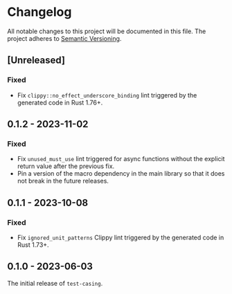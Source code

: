 # Changelog

All notable changes to this project will be documented in this file.
The project adheres to [Semantic Versioning](http://semver.org/spec/v2.0.0.html).

## [Unreleased]

### Fixed

- Fix `clippy::no_effect_underscore_binding` lint triggered by the generated code in Rust 1.76+.

## 0.1.2 - 2023-11-02

### Fixed

- Fix `unused_must_use` lint triggered for async functions without the explicit
  return value after the previous fix.
- Pin a version of the macro dependency in the main library so that it does not break
  in the future releases.

## 0.1.1 - 2023-10-08

### Fixed

- Fix `ignored_unit_patterns` Clippy lint triggered by the generated code in Rust 1.73+.

## 0.1.0 - 2023-06-03

The initial release of `test-casing`.
